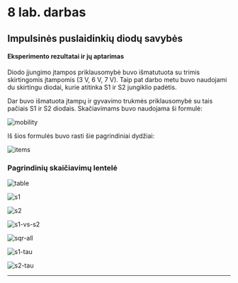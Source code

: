 
# 8 lab. darbas
## Impulsinės puslaidinkių diodų savybės

#### Eksperimento rezultatai ir jų aptarimas

Diodo įjungimo įtampos priklausomybė buvo išmatutuota su trimis skirtingomis
įtampomis (3 V, 6 V, 7 V). Taip pat darbo metu buvo naudojami du skirtingu diodai,
kurie atitinka S1 ir S2 jungiklio padėtis.

Dar buvo išmatuota įtampų ir gyvavimo trukmės priklausomybė su tais pačiais
S1 ir S2 diodais.  Skačiavimams buvo naudojama ši formulė:

![mobility]

Iš šios formulės buvo rasti šie pagrindiniai dydžiai:

![items]

### Pagrindinių skaičiavimų lentelė

![table]

![s1]

![s2]

![s1-vs-s2]

![sqr-all]

![s1-tau]

![s2-tau]

--------------------------------------------------------------------------------

[s1]: https://github.com/megamorphf/plot-template/blob/w8/output/w8/new-plots/IJ5-s1-only.png?raw=true
[s1-vs-s2]: https://github.com/megamorphf/plot-template/blob/w8/output/w8/new-plots/IJ5-s1-vs-s2.png?raw=true
[s2]: https://github.com/megamorphf/plot-template/blob/w8/output/w8/new-plots/IJ5-s2-only.png?raw=true
[sqr-all]: https://github.com/megamorphf/plot-template/blob/w8/output/w8/new-plots/comp-all-sqr.png?raw=true
[s1-tau]: https://github.com/megamorphf/plot-template/blob/w8/output/w8/new-plots/S1.png?raw=true
[s2-tau]: https://github.com/megamorphf/plot-template/blob/w8/output/w8/new-plots/S2.png?raw=true


[mobility]: https://github.com/megamorphf/plot-template/blob/w8/output/w8/new-plots/mobility-formula.PNG?raw=true
[items]: https://github.com/megamorphf/plot-template/blob/w8/output/w8/new-plots/items-found.PNG?raw=true
[table]: https://github.com/megamorphf/plot-template/blob/w8/output/w8/new-plots/table-calcs.PNG?raw=true
